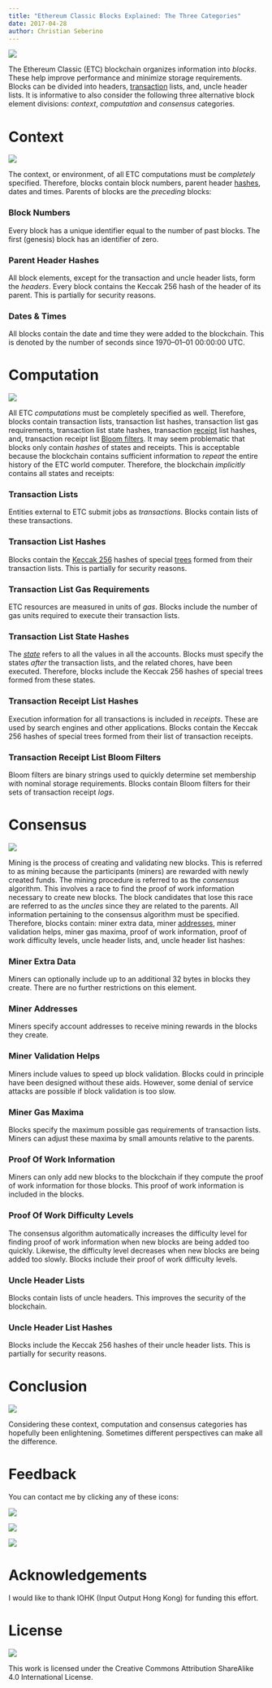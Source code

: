 ```yaml
---
title: "Ethereum Classic Blocks Explained: The Three Categories"
date: 2017-04-28
author: Christian Seberino
---
```


![](./0*pydf21vjXWl8xH12.jpg)

The Ethereum Classic (ETC) blockchain organizes information into *blocks*. These
help improve performance and minimize storage requirements. Blocks can be
divided into headers,
[transaction](https://medium.com/@cseberino/the-ethereum-classic-world-computer-transactions-explained-38646de03499)
lists, and, uncle header lists. It is informative to also consider the following
three alternative block element divisions: *context*, *computation* and
*consensus* categories.

# Context

![](./0*llg1l6DGAToRTcUO.jpg)

The context, or environment, of all ETC computations must be *completely*
specified. Therefore, blocks contain block numbers, parent header
[hashes](https://steemit.com/etc/@cseberino/hashes-an-introduction-and-why-they-are-foundational-to-the-internet-and-blockchains),
dates and times. Parents of blocks are the *preceding* blocks:

### Block Numbers

Every block has a unique identifier equal to the number of past blocks. The
first (genesis) block has an identifier of zero.

### Parent Header Hashes

All block elements, except for the transaction and uncle header lists, form the
*headers*. Every block contains the Keccak 256 hash of the header of its parent.
This is partially for security reasons.

### Dates & Times

All blocks contain the date and time they were added to the blockchain. This is
denoted by the number of seconds since 1970–01–01 00:00:00 UTC.

# Computation

![](./0*77XuYYgPihW_w1Q4.png)

All ETC *computations* must be completely specified as well. Therefore, blocks
contain transaction lists, transaction list hashes, transaction list gas
requirements, transaction list state hashes, transaction
[receipt](https://medium.com/@cseberino/the-ethereum-classic-world-computer-transactions-explained-38646de03499)
list hashes, and, transaction receipt list [Bloom
filters](https://steemit.com/etc/@cseberino/why-bloom-filters-are-so-cool-useful-for-blockchains-and-beyond-an-introduction).
It may seem problematic that blocks only contain *hashes* of states and
receipts. This is acceptable because the blockchain contains sufficient
information to *repeat* the entire history of the ETC world computer. Therefore,
the blockchain *implicitly* contains all states and receipts:

### Transaction Lists

Entities external to ETC submit jobs as *transactions*. Blocks contain lists of
these transactions.

### Transaction List Hashes

Blocks contain the [Keccak
256](https://steemit.com/etc/@cseberino/why-ethereum-classic-uses-an-incorrect-sha3-implementation)
hashes of special
[trees](https://steemit.com/etc/@cseberino/cuban-piracy-and-why-merke-trees-are-so-awesome-for-blockchains)
formed from their transaction lists. This is partially for security reasons.

### Transaction List Gas Requirements

ETC resources are measured in units of *gas*. Blocks include the number of gas
units required to execute their transaction lists.

### Transaction List State Hashes

The
*[state](https://steemit.com/etc/@cseberino/the-ethereum-classic-world-computer-accounts-and-states-explained)*
refers to all the values in all the accounts. Blocks must specify the states
*after* the transaction lists, and the related chores, have been executed.
Therefore, blocks include the Keccak 256 hashes of special trees formed from
these states.

### Transaction Receipt List Hashes

Execution information for all transactions is included in *receipts*. These are
used by search engines and other applications. Blocks contain the Keccak 256
hashes of special trees formed from their list of transaction receipts.

### Transaction Receipt List Bloom Filters

Bloom filters are binary strings used to quickly determine set membership with
nominal storage requirements. Blocks contain Bloom filters for their sets of
transaction receipt *logs*.

# Consensus

![](./0*NTUJe8yKvJf4WcoT.jpg)

Mining is the process of creating and validating new blocks. This is referred to
as mining because the participants (miners) are rewarded with newly created
funds. The mining procedure is referred to as the *consensus* algorithm. This
involves a race to find the proof of work information necessary to create new
blocks. The block candidates that lose this race are referred to as the *uncles*
since they are related to the parents. All information pertaining to the
consensus algorithm must be specified. Therefore, blocks contain: miner extra
data, miner
[addresses](https://steemit.com/etc/@cseberino/the-ethereum-classic-world-computer-accounts-and-states-explained),
miner validation helps, miner gas maxima, proof of work information, proof of
work difficulty levels, uncle header lists, and, uncle header list hashes:

### Miner Extra Data

Miners can optionally include up to an additional 32 bytes in blocks they
create. There are no further restrictions on this element.

### Miner Addresses

Miners specify account addresses to receive mining rewards in the blocks they
create.

### Miner Validation Helps

Miners include values to speed up block validation. Blocks could in principle
have been designed without these aids. However, some denial of service attacks
are possible if block validation is too slow.

### Miner Gas Maxima

Blocks specify the maximum possible gas requirements of transaction lists.
Miners can adjust these maxima by small amounts relative to the parents.

### Proof Of Work Information

Miners can only add new blocks to the blockchain if they compute the proof of
work information for those blocks. This proof of work information is included in
the blocks.

### Proof Of Work Difficulty Levels

The consensus algorithm automatically increases the difficulty level for finding
proof of work information when new blocks are being added too quickly. Likewise,
the difficulty level decreases when new blocks are being added too slowly.
Blocks include their proof of work difficulty levels.

### Uncle Header Lists

Blocks contain lists of uncle headers. This improves the security of the
blockchain.

### Uncle Header List Hashes

Blocks include the Keccak 256 hashes of their uncle header lists. This is
partially for security reasons.

# Conclusion

![](./1*krAMt9E5V-2_qQnJfPDgJA.jpeg)

Considering these context, computation and consensus categories has hopefully
been enlightening. Sometimes different perspectives can make all the difference.

# Feedback

You can contact me by clicking any of these icons:

![](./0*eoFC6QOWZ--bCngK.png)

![](./0*i3CwTFEKUnKYHMf0.png)

![](./0*HQj6HSHxE7pkIBjk.png)

# Acknowledgements

I would like to thank IOHK (Input Output Hong Kong) for funding this effort.

# License

![](./0*hocpUZXBcjzNJeQ2.png)

This work is licensed under the Creative Commons Attribution ShareAlike 4.0
International License.
